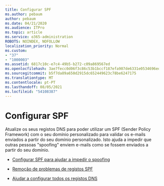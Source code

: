 ```yaml
---
title: Configurar SPF
ms.author: pebaum
author: pebaum
ms.date: 04/21/2020
ms.audience: ITPro
ms.topic: article
ms.service: o365-administration
ROBOTS: NOINDEX, NOFOLLOW
localization_priority: Normal
ms.custom:
- "37"
- "1000003"
ms.assetid: 6817c10c-e7c4-49b5-b272-c09a869567ed
ms.openlocfilehash: 3ae7fecc0d06f3c86c53b1bccf187efa907de6331e0534696edc1b0c80581f31
ms.sourcegitcommit: b5f7da89a650d2915dc652449623c78be6247175
ms.translationtype: MT
ms.contentlocale: pt-PT
ms.lasthandoff: 08/05/2021
ms.locfileid: "54108387"
---
```

# <a name="set-up-spf"></a>Configurar SPF

Atualize os seus registos DNS para poder utilizar um SPF (Sender Policy Framework) com o seu domínio personalizado para validar os e-mails enviados a partir do seu domínio personalizado. Isto ajuda a impedir que outras pessoas "spoofing" enviem e-mails como se fossem enviados a partir do seu domínio.
  
- [Configurar SPF para ajudar a impedir o spoofing](/microsoft-365/security/office-365-security/set-up-spf-in-office-365-to-help-prevent-spoofing)

- [Remoção de problemas de registos SPF](/microsoft-365/security/office-365-security/how-office-365-uses-spf-to-prevent-spoofing#SPFTroubleshoot)

- [Ajudar a configurar todos os registos DNS](/microsoft-365/admin/get-help-with-domains/create-dns-records-at-any-dns-hosting-provider)
